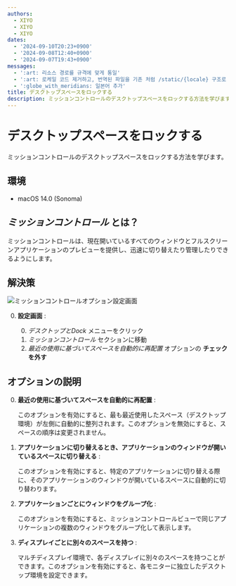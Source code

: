 ```yaml
---
authors:
  - XIYO
  - XIYO
  - XIYO
dates:
  - '2024-09-10T20:23+0900'
  - '2024-09-08T12:40+0900'
  - '2024-09-07T19:43+0900'
messages:
  - ':art: 리소스 경로를 규격에 맞게 통일'
  - ':art: 로케일 코드 제거하고, 번역된 파일을 기존 처럼 /static/{locale} 구조로 저장'
  - ':globe_with_meridians: 일본어 추가'
title: デスクトップスペースをロックする
description: ミッションコントロールのデスクトップスペースをロックする方法を学びます。
---
```

# デスクトップスペースをロックする

ミッションコントロールのデスクトップスペースをロックする方法を学びます。

## 環境

- macOS 14.0 (Sonoma)

## *ミッションコントロール* とは？

ミッションコントロールは、現在開いているすべてのウィンドウとフルスクリーンアプリケーションのプレビューを提供し、迅速に切り替えたり管理したりできるようにします。

## 解決策

![ミッションコントロールオプション設定画面](/static/resources/2023-10-27-13-36-46.png)

0. **設定画面** :

   0. *デスクトップとDock* メニューをクリック
   1. *ミッションコントロール* セクションに移動
   2. *最近の使用に基づいてスペースを自動的に再配置* オプションの **チェックを外す**

## オプションの説明

0. **最近の使用に基づいてスペースを自動的に再配置** :

   このオプションを有効にすると、最も最近使用したスペース（デスクトップ環境）が左側に自動的に整列されます。このオプションを無効にすると、スペースの順序は変更されません。

1. **アプリケーションに切り替えるとき、アプリケーションのウィンドウが開いているスペースに切り替える** :

   このオプションを有効にすると、特定のアプリケーションに切り替える際に、そのアプリケーションのウィンドウが開いているスペースに自動的に切り替わります。

2. **アプリケーションごとにウィンドウをグループ化** :

   このオプションを有効にすると、ミッションコントロールビューで同じアプリケーションの複数のウィンドウをグループ化して表示します。

3. **ディスプレイごとに別々のスペースを持つ** :

   マルチディスプレイ環境で、各ディスプレイに別々のスペースを持つことができます。このオプションを有効にすると、各モニターに独立したデスクトップ環境を設定できます。

